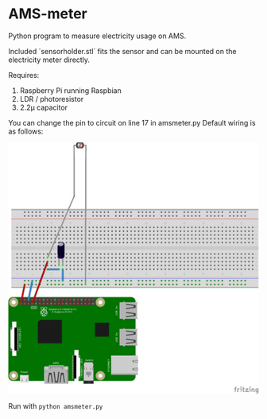 # AMS-meter
Python program to measure electricity usage on AMS.

Included ´sensorholder.stl´ fits the sensor and can be mounted on the electricity meter directly. 

Requires: 
1. Raspberry Pi running Raspbian
2. LDR / photoresistor
3. 2.2µ capacitor

You can change the pin to circuit on line 17 in amsmeter.py
Default wiring is as follows:

![Wiring](https://github.com/kiangol/AMS-meter/blob/master/wiring.png?raw=true)


Run with `python amsmeter.py`
